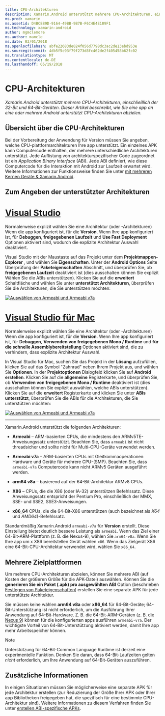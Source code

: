 ```yaml
---
title: CPU-Architekturen
description: Xamarin.Android unterstützt mehrere CPU-Architekturen, einschließlich der 32-Bit und 64-Bit-Geräten. Dieser Artikel beschreibt, wie Sie eine app an eine oder mehrere Android unterstützt CPU-Architekturen abzielen.
ms.prod: xamarin
ms.assetid: D4BC889D-9164-49BB-9B7B-F6C4E4E109F1
ms.technology: xamarin-android
author: mgmclemore
ms.author: mamcle
ms.date: 03/01/2018
ms.openlocfilehash: abfe22683de024f056d7798dc3ac2de13ebd953e
ms.sourcegitcommit: 4db5f5c93f79f273d8fc462de2f405458b62fc02
ms.translationtype: MT
ms.contentlocale: de-DE
ms.lasthandoff: 05/19/2018
---
```

# <a name="cpu-architectures"></a>CPU-Architekturen

_Xamarin.Android unterstützt mehrere CPU-Architekturen, einschließlich der 32-Bit und 64-Bit-Geräten. Dieser Artikel beschreibt, wie Sie eine app an eine oder mehrere Android unterstützt CPU-Architekturen abzielen._

## <a name="cpu-architectures-overview"></a>Übersicht über die CPU-Architekturen

Bei der Vorbereitung der Anwendung für Version müssen Sie angeben, welche CPU-plattformarchitekturen Ihre app unterstützt. Ein einzelnes APK kann Computercode enthalten, der mehrere unterschiedliche Architekturen unterstützt. Jede Auflistung von architekturspezifischer Code zugeordnet ist ein *Application Binary Interface* (ABI). Jede ABI definiert, wie diese Computercode für die Interaktion mit Android zur Laufzeit erwartet wird.
Weitere Informationen zur Funktionsweise finden Sie unter [mit mehreren Kernen Geräte &amp; Xamarin.Android](~/android/deploy-test/multicore-devices.md).


## <a name="how-to-specify-supported-architectures"></a>Zum Angeben der unterstützter Architekturen

# <a name="visual-studiotabvswin"></a>[Visual Studio](#tab/vswin)

Normalerweise explizit wählen Sie eine Architektur (oder -Architekturen) Wenn die app konfiguriert ist, für die **Version**. Wenn Ihre app konfiguriert ist, für **Debuggen**, **freigegebenen Laufzeit** und **Use Fast Deployment** Optionen aktiviert sind, wodurch die explizite Architektur Auswahl deaktiviert.

Visual Studio mit der Maustaste auf das Projekt unter dem **Projektmappen-Explorer** , und wählen Sie **Eigenschaften**. Unter der **Android Options** Seite Überprüfung der **Paketeigenschaften** Abschnitt, und überprüfen Sie, ob **freigegebenen Laufzeit** deaktiviert ist (dies ausschalten können Sie explizit Wählen Sie die ABIs unterstützen). Klicken Sie auf die **erweitert** Schaltfläche und wählen Sie unter **unterstützt Architekturen**, überprüfen Sie die Architekturen, die Sie unterstützen möchten:

[![Auswählen von Armeabi und Armeabi v7a](cpu-architectures-images/vs/01-abi-selections-sml.png)](cpu-architectures-images/vs/01-abi-selections.png#lightbox)

# <a name="visual-studio-for-mactabvsmac"></a>[Visual Studio für Mac](#tab/vsmac)

Normalerweise explizit wählen Sie eine Architektur (oder -Architekturen) Wenn die app konfiguriert ist, für die **Version**. Wenn Ihre app konfiguriert ist, für **Debuggen**, **Verwenden von freigegebenen Mono / Runtime** und **für die schnelle Assemblybereitstellung** Optionen aktiviert sind, die zu verhindern, dass explizite Architektur Auswahl.

In Visual Studio für Mac, suchen Sie das Projekt in der **Lösung** aufzufüllen, klicken Sie auf das Symbol "Zahnrad" neben Ihrem Projekt aus, und wählen Sie **Optionen**. In der **Projektoptionen** Dialogfeld klicken Sie auf **Android erstellen**. Klicken Sie auf die **allgemeine** Registerkarte, und überprüfen Sie, ob **Verwenden von freigegebenen Mono / Runtime** deaktiviert ist (dies ausschalten können Sie explizit auswählen, welche ABIs unterstützen). Klicken Sie auf die **erweitert** Registerkarte und klicken Sie unter **ABIs unterstützt**, überprüfen Sie die ABIs für die Architekturen, die Sie unterstützen möchten:

[![Auswählen von Armeabi und Armeabi v7a](cpu-architectures-images/xs/01-abi-selections-sml.png)](cpu-architectures-images/xs/01-abi-selections.png#lightbox)

-----


Xamarin.Android unterstützt die folgenden Architekturen:

-   **Armeabi** &ndash; ARM-basierten CPUs, die mindestens den ARMv5TE-Anweisungssatz unterstützt. Beachten Sie, dass `armeabi` ist nicht threadsicher und sollte nicht für Multi-CPU-Geräte verwendet werden.

-   **Armeabi v7a** &ndash; ARM-basierten CPUs mit Gleitkommaoperationen Hardware und Geräte für mehrere CPU-(SMP). Beachten Sie, dass `armeabi-v7a` Computercode kann nicht ARMv5 Geräten ausgeführt werden.

-   **arm64 v8a** &ndash; basierend auf der 64-Bit-Architektur ARMv8 CPUs.

-   **X86** &ndash; CPUs, die die X86 (oder IA-32) unterstützen Befehlssatz. Diese Anweisungssatz entspricht der Pentium Pro, einschließlich der MMX, SSE- und SSE2, SSE3-Anweisungen.

-   **x86_64** CPUs, die die 64-Bit-X86 unterstützen (auch bezeichnet als *X64* und *AMD64*)-Befehlssatz.

Standardmäßig Xamarin.Android `armeabi-v7a` für **Version** erstellt. Diese Einstellung bietet deutlich bessere Leistung als `armeabi`. Wenn das Ziel einer 64-Bit-ARM-Plattform (z. B. die Nexus-9), wählen Sie `arm64-v8a`. Wenn Sie Ihre app um x X86 bereitstellen Gerät wählen `x86`. Wenn das Zielgerät X86 eine 64-Bit-CPU-Architektur verwendet wird, wählen Sie `x86_64`.

## <a name="targeting-multiple-platforms"></a>Mehrere Zielplattformen

Um mehrere CPU-Architekturen abzielen, können Sie mehrere ABI (auf Kosten der größeren Größe für die APK-Datei) auswählen. Können Sie die **generieren Sie ein Paket (.apk) pro ausgewählten ABI** Option (beschrieben [Festlegen von Paketeigenschaften](~/android/deploy-test/release-prep/index.md#Set_Packaging_Properties)) erstellen Sie eine separate APK für jede unterstützte Architektur.

Sie müssen keine wählen **arm64 v8a** oder **x86_64** für 64-Bit-Geräte; 64-Bit-Unterstützung ist nicht erforderlich, um die Ausführung Ihrer Anwendung auf 64-Bit-Hardware. Z. B. die 64-Bit-ARM-Geräten (z. B. die [Nexus 9](http://www.google.com/nexus/9/)) können für die konfigurierten apps ausführen `armeabi-v7a`. Der wichtigste Vorteil von 64-Bit-Unterstützung aktiviert werden, damit Ihre app mehr Arbeitsspeicher können.

> [!NOTE]
> Unterstützung für 64-Bit-Common Language Runtime ist derzeit eine experimentelle Funktion. Denken Sie daran, dass 64-Bit-Laufzeiten gelten *nicht* erforderlich, um Ihre Anwendung auf 64-Bit-Geräten auszuführen. 

## <a name="additional-information"></a>Zusätzliche Informationen

In einigen Situationen müssen Sie möglicherweise eine separate APK für jede Architektur erstellen (zur Reduzierung der Größe Ihrer APK oder Ihrer app Bibliotheken freigegeben hat, die spezifisch für eine bestimmte CPU-Architektur sind).
Weitere Informationen zu diesem Verfahren finden Sie unter [erstellen ABI-spezifische APKs](~/android/deploy-test/building-apps/abi-specific-apks.md).
